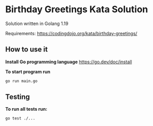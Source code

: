 #  Birthday Greetings Kata Solution
Solution written in Golang 1.19

Requirements: https://codingdojo.org/kata/birthday-greetings/

## How to use it

**Install Go programming language**
https://go.dev/doc/install

**To start program run**
```sh
go run main.go
```

## Testing

**To run all tests run:**
```sh
go test ./...
```
